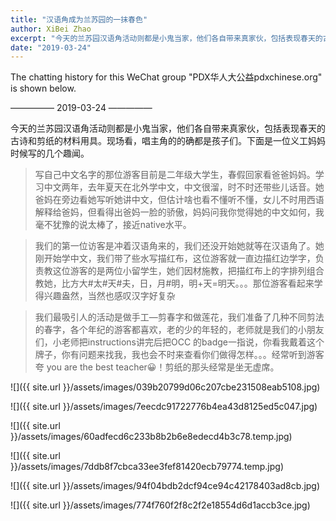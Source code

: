 ```yaml
---
title: "汉语角成为兰苏园的一抹春色"
author: XiBei Zhao
excerpt: "今天的兰苏园汉语角活动则都是小鬼当家，他们各自带来真家伙，包括表现春天的古诗和剪纸的材料用具。现场看，唱主角的的确都是孩子们。"
date: "2019-03-24"
---
```


The chatting history for this WeChat group "PDX华人大公益pdxchinese.org" is shown below.

—————  2019-03-24  —————

今天的兰苏园汉语角活动则都是小鬼当家，他们各自带来真家伙，包括表现春天的古诗和剪纸的材料用具。现场看，唱主角的的确都是孩子们。下面是一位义工妈妈时候写的几个趣闻。

>写自己中文名字的那位游客目前是二年级大学生，春假回家看爸爸妈妈。学习中文两年，去年夏天在北外学中文，中文很溜，时不时还带些儿话音。她爸妈在旁边看她写听她讲中文，但估计啥也看不懂听不懂，女儿不时用西语解释给爸妈，但看得出爸妈一脸的骄傲，妈妈问我你觉得她的中文如何，我毫不犹豫的说太棒了，接近native水平。

>我们的第一位访客是冲着汉语角来的，我们还没开始她就等在汉语角了。她刚开始学中文，我们带了些水写描红布，这位游客就一直边描红边学字，负责教这位游客的是两位小留学生，她们因材施教，把描红布上的字排列组合教她，比方大#太#天#夫，日，月#明，明+天=明天。。。那位游客看起来学得兴趣盎然，当然也感叹汉字好复杂

>我们最吸引人的活动是做手工—剪春字和做莲花，我们准备了几种不同剪法的春字，各个年纪的游客都喜欢，老的少的年轻的，老师就是我们的小朋友们，小老师把instructions讲完后把OCC 的badge一指说，你看我戴着这个牌子，你有问题来找我，我也会不时来查看你们做得怎样。。。经常听到游客夸 you are the best teacher😀！剪纸的那头经常是坐无虚席。

![]({{ site.url }}/assets/images/039b20799d06c207cbe231508eab5108.jpg)

![]({{ site.url }}/assets/images/7eecdc91722776b4ea43d8125ed5c047.jpg)

![]({{ site.url }}/assets/images/60adfecd6c233b8b2b6e8edecd4b3c78.temp.jpg)

![]({{ site.url }}/assets/images/7ddb8f7cbca33ee3fef81420ecb79774.temp.jpg)

![]({{ site.url }}/assets/images/94f04bdb2dcf94ce94c42178403ad8cb.jpg)

![]({{ site.url }}/assets/images/774f760f2f8c2f2e18554d6d1accb3ce.jpg)
